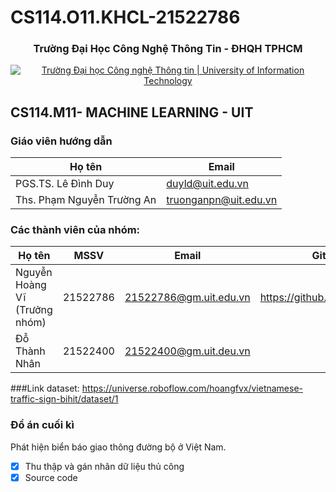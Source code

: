 # CS114.O11.KHCL-21522786
<h3 align="center" font-size= 14px;><b>Trường Đại Học Công Nghệ Thông Tin - ĐHQH TPHCM</b></h3>
<p align="center">
  <a href="https://www.uit.edu.vn/" title="Trường Đại học Công nghệ Thông tin" style="border: 5;">
    <img src="https://i.imgur.com/WmMnSRt.png" alt="Trường Đại học Công nghệ Thông tin | University of Information Technology">
  </a>
</p>




## **CS114.M11- MACHINE LEARNING - UIT**

### Giáo viên hướng dẫn

Họ tên | Email
--- | --- 
PGS.TS. Lê Đình Duy | duyld@uit.edu.vn
Ths. Phạm Nguyễn Trường An | truonganpn@uit.edu.vn


### Các thành viên của nhóm:
Họ tên | MSSV | Email | GitHub
--- | --- | -- | --
Nguyễn Hoàng Vĩ (Trưởng nhóm) | 21522786 | 21522786@gm.uit.edu.vn | https://github.com/HoangfVx
Đỗ Thành Nhân  | 21522400 | 21522400@gm.uit.deu.vn | 


###Link dataset: https://universe.roboflow.com/hoangfvx/vietnamese-traffic-sign-bihit/dataset/1



### Đồ án cuối kì
Phát hiện biển báo giao thông đường bộ ở Việt Nam.
- [x] Thu thập và gán nhãn dữ liệu thủ công
- [x] Source code
